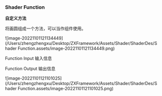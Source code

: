 ### Shader Function

**自定义方法** 

将画圆组成一个方法，可以当作组件使用。

![image-20221101121134449](/Users/zhengzhengxu/Desktop/ZXFramework/Assets/Shader/ShaderDes/Shader Function.assets/image-20221101121134449.png)

Function Input 输入信息

Function Output 输出信息

![image-20221101121101025](/Users/zhengzhengxu/Desktop/ZXFramework/Assets/Shader/ShaderDes/Shader Function.assets/image-20221101121101025.png)